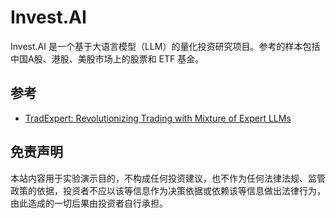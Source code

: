# Invest.AI

Invest.AI 是一个基于大语言模型（LLM）的量化投资研究项目。参考的样本包括中国A股、港股、美股市场上的股票和 ETF 基金。

## 参考

- [TradExpert: Revolutionizing Trading with Mixture of Expert LLMs](https://doi.org/10.48550/arXiv.2411.00782)

## 免责声明

本站内容用于实验演示目的，不构成任何投资建议，也不作为任何法律法规、监管政策的依据，投资者不应以该等信息作为决策依据或依赖该等信息做出法律行为，由此造成的一切后果由投资者自行承担。

